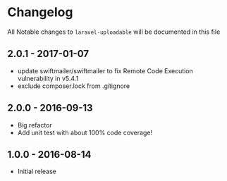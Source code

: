 # Changelog

All Notable changes to `laravel-uploadable` will be documented in this file

## 2.0.1 - 2017-01-07

- update swiftmailer/swiftmailer to fix Remote Code Execution vulnerability in v5.4.1
- exclude composer.lock from .gitignore

## 2.0.0 - 2016-09-13

- Big refactor
- Add unit test with about 100% code coverage!

## 1.0.0 - 2016-08-14

- Initial release
